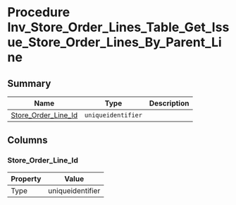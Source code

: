 # Procedure Inv_Store_Order_Lines_Table_Get_Issue_Store_Order_Lines_By_Parent_Line


## Summary

| Name | Type | Description |
| - | - | --- |
|[Store_Order_Line_Id](#store_order_line_id)|`uniqueidentifier` ||

## Columns

### Store_Order_Line_Id

| Property | Value |
| - | - |
|Type|uniqueidentifier|


